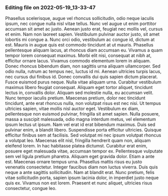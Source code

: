 

### Editing file on 2022-05-19_13-33-47

Phasellus scelerisque, augue vel rhoncus sollicitudin, odio neque iaculis ipsum, nec congue nulla nisl vitae tellus. Nunc vel augue ut enim porttitor accumsan sit amet ac justo. Aenean justo erat, feugiat nec mollis vel, cursus et enim. Nam non laoreet sapien. Vestibulum pulvinar auctor justo, sit amet lobortis mi congue a. Nunc orci odio, vestibulum ac congue id, dictum at est. Mauris in augue quis est commodo tincidunt at ut mauris.
Phasellus pellentesque aliquam lacus, at rhoncus diam accumsan eu. Vivamus a quam tempor lorem consequat maximus. Morbi elit nisi, consequat at nibh at, efficitur ornare lacus. Vivamus commodo elementum lorem in aliquam. Donec rhoncus bibendum diam, non sagittis urna aliquam ullamcorper. Sed odio nulla, rutrum ac tempus nec, luctus id mi. Aenean ultricies turpis lacus, nec cursus dui finibus id. Donec convallis dui quis sapien dictum placerat. Fusce euismod purus neque. Nulla vitae aliquam urna. Curabitur vestibulum maximus libero feugiat consequat. Aliquam eget tortor aliquet, tincidunt lectus in, convallis dolor. Aliquam sed molestie nulla, eu accumsan velit.
Nunc tempor iaculis pretium. Maecenas pretium, dolor nec tincidunt tincidunt, ante erat rhoncus nulla, non volutpat risus est nec nisi. Ut tempus ultricies sapien, vitae mollis nisl auctor eget. Vestibulum ex diam, pellentesque non euismod pulvinar, fringilla sit amet sapien. Nulla posuere, massa a suscipit malesuada, odio magna interdum metus, vel elementum ipsum lectus ut ipsum. Nam vel erat id erat bibendum maximus. Duis sed pulvinar enim, a blandit libero. Suspendisse porta efficitur ultricies.
Quisque efficitur finibus sem at facilisis. Sed volutpat mi nec ipsum volutpat rhoncus a volutpat leo. Maecenas elit nisl, fringilla hendrerit quam non, aliquam eleifend lorem. In hac habitasse platea dictumst. Curabitur erat enim, posuere eget malesuada vitae, accumsan tempor ex. Pellentesque vulputate sem vel ligula pretium pharetra. Aliquam eget gravida dolor. Etiam a ante est. Maecenas ornare tempus urna. Phasellus mattis risus eu justo venenatis consectetur. Integer faucibus diam non luctus viverra. Duis quis neque a ante sagittis sollicitudin. Nam at blandit erat. Nunc pretium, felis vitae sollicitudin porta, sapien ipsum lacinia dolor, in imperdiet justo neque quis ex. Vivamus non est lorem. Praesent et nunc aliquet, ultricies risus consectetur, congue leo.


